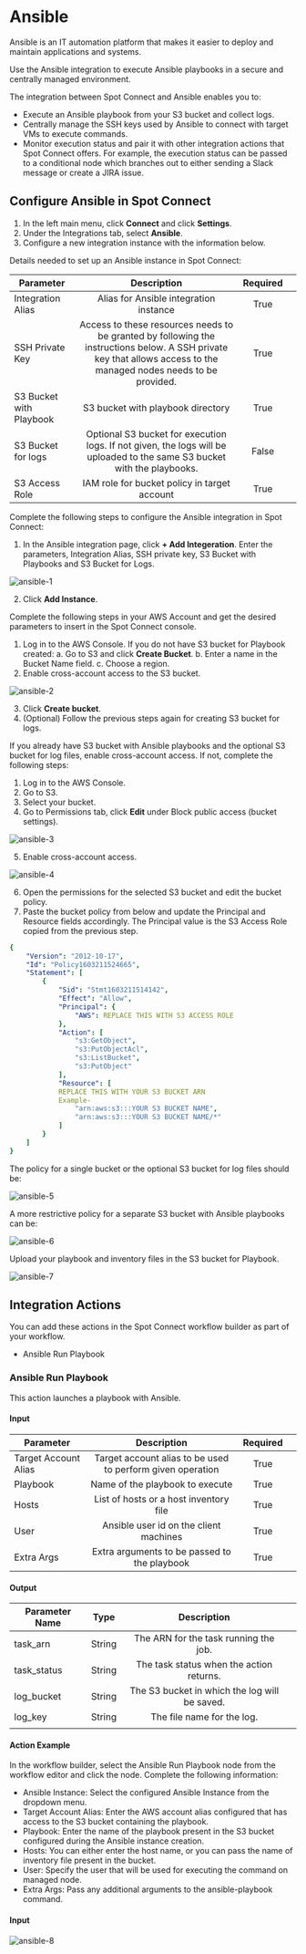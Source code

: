 # Ansible

Ansible is an IT automation platform that makes it easier to deploy and maintain applications and systems. 

Use the Ansible integration to execute Ansible playbooks in a secure and centrally managed environment.

The integration between Spot Connect and Ansible enables you to: 

* Execute an Ansible playbook from your S3 bucket and collect logs. 
* Centrally manage the SSH keys used by Ansible to connect with target VMs to execute commands. 
* Monitor execution status and pair it with other integration actions that Spot Connect offers. For example, the execution status can be passed to a conditional node which branches out to either sending a Slack message or create a JIRA issue. 

## Configure Ansible in Spot Connect  

1. In the left main menu, click **Connect** and click **Settings**. 
2. Under the Integrations tab, select **Ansible**.  
3. Configure a new integration instance with the information below. 

Details needed to set up an Ansible instance in Spot Connect: 

|       Parameter               |                                                                                 Description                                                                             |      Required  |   |
|-------------------------------|:-----------------------------------------------------------------------------------------------------------------------------------------------------------------------:|:--------------:|---|
|      Integration Alias        |     Alias for Ansible integration instance                                                                                                                              |     True       |   |
|      SSH Private Key          |     Access to these resources needs to be granted by following the instructions below. A SSH private key that allows access to the managed nodes needs to be provided.  |     True       |   |
|      S3 Bucket with Playbook  |     S3 bucket with playbook directory                                                                                                                                   |     True       |   |
|      S3 Bucket for logs       |     Optional S3 bucket for execution logs. If not given, the logs will be uploaded to the same S3 bucket with the playbooks.                                            |     False      |   |
|      S3 Access Role           |     IAM role for bucket policy in target account                                                                                                                        |     True       |   |

Complete the following steps to configure the Ansible integration in Spot Connect: 

1. In the Ansible integration page, click **+ Add Integeration**. Enter the parameters, Integration Alias, SSH private key, S3 Bucket with Playbooks and S3 Bucket for Logs.

![ansible-1](https://github.com/spotinst/help/assets/106514736/5a204e0c-451a-4399-94bc-c5659dfb19e5)

2. Click **Add Instance**.

Complete the following steps in your AWS Account and get the desired parameters to insert in the Spot Connect console. 

1. Log in to the AWS Console. If you do not have S3 bucket for Playbook created:
    a. Go to S3 and click **Create Bucket**. 
    b. Enter a name in the Bucket Name field. 
    c. Choose a region. 
2. Enable cross-account access to the S3 bucket.
   
![ansible-2](https://github.com/spotinst/help/assets/106514736/19aadd95-98d6-4b13-ba16-8cafae6dc1ba)

3. Click **Create bucket**. 
4. (Optional) Follow the previous steps again for creating S3 bucket for logs.

If you already have S3 bucket with Ansible playbooks and the optional S3 bucket for log files, enable cross-account access. If not, complete the following steps: 

1. Log in to the AWS Console. 
2. Go to S3. 
3. Select your bucket. 
4. Go to Permissions tab, click **Edit** under Block public access (bucket settings).  

![ansible-3](https://github.com/spotinst/help/assets/106514736/b06bb697-27c4-40ce-b7a3-ebcced5f5cdc)

5. Enable cross-account access. 

![ansible-4](https://github.com/spotinst/help/assets/106514736/06c62824-668d-4349-b3fc-1c1a89461024)

6. Open the permissions for the selected S3 bucket and edit the bucket policy. 
7. Paste the bucket policy from below and update the Principal and Resource fields accordingly. The Principal value is the S3 Access Role copied from the previous step. 

```yaml
{
    "Version": "2012-10-17",
    "Id": "Policy1603211524665",
    "Statement": [
        {
            "Sid": "Stmt1603211514142",
            "Effect": "Allow",
            "Principal": {
                "AWS": REPLACE THIS WITH S3 ACCESS ROLE
            },
            "Action": [
                "s3:GetObject",
                "s3:PutObjectAcl",
                "s3:ListBucket",
                "s3:PutObject"
            ],
            "Resource": [
            REPLACE THIS WITH YOUR S3 BUCKET ARN
            Example-
                "arn:aws:s3:::YOUR S3 BUCKET NAME",
                "arn:aws:s3:::YOUR S3 BUCKET NAME/*"
            ]
        }
    ]
}
```

The policy for a single bucket or the optional S3 bucket for log files should be: 

![ansible-5](https://github.com/spotinst/help/assets/106514736/a6b88eb9-7336-4dfe-9c21-0af9ed8110e1)

A more restrictive policy for a separate S3 bucket with Ansible playbooks can be: 

![ansible-6](https://github.com/spotinst/help/assets/106514736/d51d1f71-1ce1-486a-b06a-f8313c0e5eb8)

Upload your playbook and inventory files in the S3 bucket for Playbook.  

![ansible-7](https://github.com/spotinst/help/assets/106514736/a281796d-3475-4908-9ff0-d73f07c8ba5d)

## Integration Actions 

You can add these actions in the Spot Connect workflow builder as part of your workflow. 

* Ansible Run Playbook

### Ansible Run Playbook 

This action launches a playbook with Ansible. 

#### Input

|       Parameter            |                             Description                         |      Required  |   |
|----------------------------|:---------------------------------------------------------------:|:--------------:|---|
|      Target Account Alias  |     Target account alias to be used to perform given operation  |     True       |   |
|      Playbook              |     Name of the playbook to execute                             |     True       |   |
|      Hosts                 |     List of hosts or a host inventory file                      |     True       |   |
|      User                  |     Ansible user id on the client machines                      |     True       |   |
|      Extra Args            |     Extra arguments to be passed to the playbook                |     True       |   |

#### Output

|       Parameter Name  |       Type  |                       Description                  |   |
|-----------------------|:-----------:|:--------------------------------------------------:|---|
|      task_arn         |     String  |     The ARN for the task running the job.          |   |
|      task_status      |     String  |     The task status when the action returns.       |   |
|      log_bucket       |     String  |     The S3 bucket in which the log will be saved.  |   |
|      log_key          |     String  |     The file name for the log.                     |   |
|                       |             |                                                    |   |

#### Action Example 

In the workflow builder, select the Ansible Run Playbook node from the workflow editor and click the node.  Complete the following information:  

* Ansible Instance: Select the configured Ansible Instance from the dropdown menu.  
* Target Account Alias: Enter the AWS account alias configured that has access to the S3 bucket containing the playbook. 
* Playbook: Enter the name of the playbook present in the S3 bucket configured during the Ansible instance creation. 
* Hosts: You can either enter the host name, or you can pass the name of inventory file present in the bucket.  
* User: Specify the user that will be used for executing the command on managed node. 
* Extra Args: Pass any additional arguments to the ansible-playbook command.

#### Input

![ansible-8](https://github.com/spotinst/help/assets/106514736/621723e8-10ea-4ca0-8196-94f183433227)
